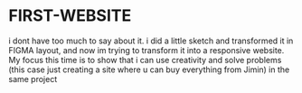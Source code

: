 # FIRST-WEBSITE
i dont have too much to say about it. i did a little sketch and transformed it in FIGMA layout, and now im trying to transform it into a responsive website. My focus this time is to show that i can use creativity and solve problems (this case just creating a site where u can buy everything from Jimin) in the same project
